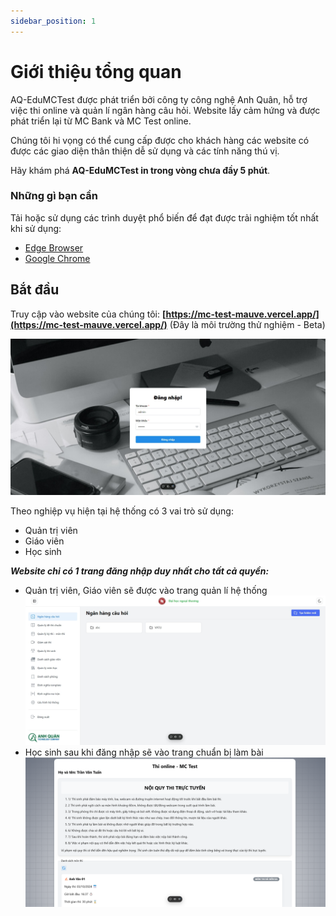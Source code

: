 ```yaml
---
sidebar_position: 1
---
```


# Giới thiệu tổng quan

AQ-EduMCTest được phát triển bởi công ty công nghệ Anh Quân, hỗ trợ việc thi online và quản lí ngân hàng câu hỏi. Website lấy cảm hứng và được phát triển lại từ MC Bank và MC Test online.

Chúng tôi hi vọng có thể cung cấp được cho khách hàng các website có được các giao diện thân thiện dễ sử dụng và các tính năng thú vị.

Hãy khám phá **AQ-EduMCTest in trong vòng chưa đầy 5 phút**.

### Những gì bạn cần

Tải hoặc sử dụng các trình duyệt phổ biến để đạt được trải nghiệm tốt nhất khi sử dụng:

- [Edge Browser](https://www.microsoft.com/en-us/edge/download)
- [Google Chrome](https://www.google.com/chrome/what-you-make-of-it/)

## Bắt đầu

Truy cập vào website của chúng tôi: **[https://mc-test-mauve.vercel.app/](https://mc-test-mauve.vercel.app/)** (Đây là môi trường thử nghiệm - Beta)

![1-login.jpeg](./img/1-login.jpeg)

Theo nghiệp vụ hiện tại hệ thống có 3 vai trò sử dụng:

- Quản trị viên
- Giáo viên
- Học sinh

**_Website chi có 1 trang đăng nhập duy nhất cho tất cả quyền:_**

- Quản trị viên, Giáo viên sẽ được vào trang quản lí hệ thống
  ![2-he-thong.jpeg](./img/2-he-thong.jpeg)
- Học sinh sau khi đăng nhập sẽ vào trang chuẩn bị làm bài
  ![3-lam-bai.png](./img/3-lam-bai.png)
